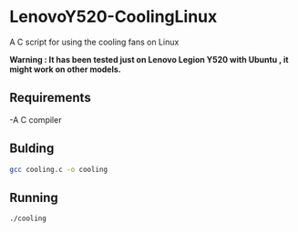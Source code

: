 # LenovoY520-CoolingLinux
A C script for using the cooling fans on Linux

**Warning : It has been tested just on Lenovo Legion Y520 with Ubuntu , it might work on other models.**

## Requirements

  -A C compiler

## Bulding 
```sh
gcc cooling.c -o cooling
```

## Running
```sh
./cooling
```
